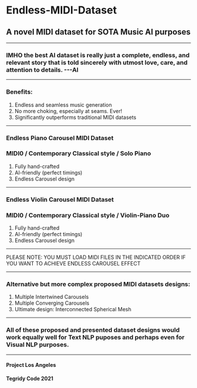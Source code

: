 # Endless-MIDI-Dataset
## A novel MIDI dataset for SOTA Music AI purposes

***

### IMHO the best AI dataset is really just a complete, endless, and relevant story that is told sincerely with utmost love, care, and attention to details. ---Al

***

### Benefits:

1) Endless and seamless music generation
2) No more choking, especially at seams. Ever!
3) Significantly outperforms traditional MIDI datasets

***

### Endless Piano Carousel MIDI Dataset
### MIDI0 / Contemporary Classical style / Solo Piano

1) Fully hand-crafted
2) AI-friendly (perfect timings)
3) Endless Carousel design

***

### Endless Violin Carousel MIDI Dataset
### MIDI0 / Contemporary Classical style / Violin-Piano Duo

1) Fully hand-crafted
2) AI-friendly (perfect timings)
3) Endless Carousel design

***

PLEASE NOTE: YOU MUST LOAD MIDI FILES IN THE INDICATED ORDER IF YOU WANT TO ACHIEVE ENDLESS CAROUSEL EFFECT

***
### Alternative but more complex proposed MIDI datasets designs:

1) Multiple Intertwined Carousels
2) Multiple Converging Carousels
3) Ultimate design: Interconnected Spherical Mesh

***

### All of these proposed and presented dataset designs would work equally well for Text NLP puposes and perhaps even for Visual NLP purposes.

***

#### Project Los Angeles
#### Tegridy Code 2021
